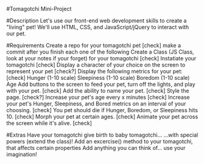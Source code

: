 #Tomagotchi Mini-Project

#Description
Let's use our front-end web development skills to create a "living" pet! We'll use HTML, CSS, and JavaScript/jQuery to interact with our pet.

#Requirements
Create a repo for your tomagotchi pet   														[check]
make a commit after you finish each one of the following 
Create a Class (JS Class, look at your notes if your forget) for your tomagotchi 				[check]
Instatiate your tomagotchi 																		[check]
Display a character of your choice on the screen to represent your pet                          [check?]
Display the following metrics for your pet:														[check]
Hunger (1-10 scale)
Sleepiness (1-10 scale)
Boredom (1-10 scale)
Age
Add buttons to the screen to feed your pet, turn off the lights, and play with your pet.		[check]
Add the ability to name your pet.																[check]
Style the page.																					[check?]
Increase your pet's age every x minutes															[check]
Increase your pet's Hunger, Sleepiness, and Bored metrics on an interval of your choosing.		[check]
You pet should die if Hunger, Boredom, or Sleepiness hits 10.									[check]
Morph your pet at certain ages.																	[check]
Animate your pet across the screen while it's alive.											[check]


#Extras
Have your tomagotchi give birth to baby tomagotchi...
...with special powers (extend the class)!
Add an excercise() method to your tomagotchi, that affects certain properties
Add anything you can think of... use your imagination!
